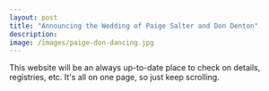 ```yaml
---
layout: post
title: "Announcing the Wedding of Paige Salter and Don Denton"
description: 
image: /images/paige-don-dancing.jpg
---
```


This website will be an always up-to-date place to check on details, registries, etc. It's all on one page, so just keep scrolling.